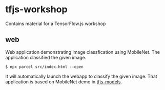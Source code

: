 # tfjs-workshop

Contains material for a TensorFlow.js workshop

## web

Web application demonstrating image classfication using MobileNet. The application classified the given image.

```
$ npx parcel src/index.html --open
```

It will automatically launch the webapp to classify the given image.
That application is based on MobileNet demo in [tfjs-models](https://github.com/tensorflow/tfjs-models).